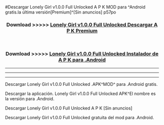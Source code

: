 #Descargar Lonely Girl v1.0.0 Full Unlocked  A P K MOD para ^Android gratis.la última versión[Premium]^[Sin anuncios] p57po



<div align="center">
<h3>Download >>>>> <a href="https://es-web.web.app/?es= Lonely Girl v1.0.0 Full Unlocked ">Lonely Girl v1.0.0 Full Unlocked  Descargar A P K Premium</a></h3><br>

<h3>Download >>>>> <a href="https://es-web.web.app/?es= Lonely Girl v1.0.0 Full Unlocked ">Lonely Girl v1.0.0 Full Unlocked  Instalador de A P K para .Android</a></h3>
</div>


----------------------------------------------------------

----------------------------------------------------------

----------------------------------------------------------

Descargar Lonely Girl v1.0.0 Full Unlocked  .APK^MOD^ para .Android gratis.

Descargar la aplicación. Lonely Girl v1.0.0 Full Unlocked  APK^El nombre es la versión para .Android.

Descargar Lonely Girl v1.0.0 Full Unlocked  A P K [Sin anuncios]

Descargar Lonely Girl v1.0.0 Full Unlocked  gratuita del mod para .Android.